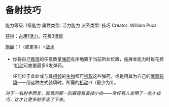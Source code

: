 # 备射技巧

能力等级: 1级能力
属性类型: 活力能力
派系类型: 技巧
Creator: William Pucs

<aside>

[获得](https://www.notion.so/1b3d619a067b8027ba38e2c1caf9d84b?pvs=21)：[占用](https://www.notion.so/1b3d619a067b8028a794de6ceed96ec0?pvs=21)1[活力](https://www.notion.so/1b3d619a067b805391c0d92f6a9c2e06?pvs=21)，花费3[潜能](https://www.notion.so/1b3d619a067b80c2bdb4c721adc30021?pvs=21)

</aside>

<aside>

[施展](https://www.notion.so/1b3d619a067b80f38dccf027f026b32f?pvs=21)：1（或更多）⚡️[战术](https://www.notion.so/1b3d619a067b8051b6eaffd160aee01c?pvs=21)

- 你将自己[携带](https://www.notion.so/1b3d619a067b80eba1bde9b8208d9313?pvs=21)的任意数量[弹药](https://www.notion.so/1b3d619a067b80a69233f4e32634e075?pvs=21)有序地置于当前所处位置，施展本能力时每花费1[机动](https://www.notion.so/1b3d619a067b80ae8db3fa0eb0eb24d8?pvs=21)可放置最多3发弹药。
    
    任何位于此处或与其[相邻](https://www.notion.so/1b3d619a067b80d2b1c3cebda0c3ed6f?pvs=21)的[生物](https://www.notion.so/1b3d619a067b80d0bbe1d113bf20ff1f?pvs=21)都可[拾取](https://www.notion.so/1b3d619a067b8096a348f1c8f46695d6?pvs=21)这些弹药，或是用其为自己的[武器](https://www.notion.so/1b3d619a067b80529a70eee1166b41ef?pvs=21)[装填](https://www.notion.so/1b3d619a067b802780a7f5d5de199883?pvs=21)——用这种方式装填时，所需的[机动](https://www.notion.so/1b3d619a067b80ae8db3fa0eb0eb24d8?pvs=21)-1（最少为1）。
    
</aside>

*对于一名射手而言，装填的那一刻最容易丢掉小命——幸好有人发明了一些小技巧，这才让更多射手活了下来。*